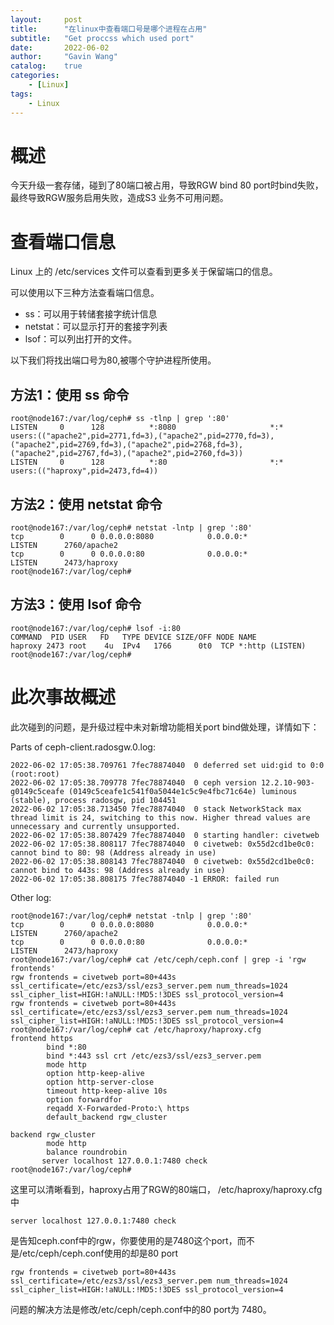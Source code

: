 ```yaml
---
layout:     post
title:      "在linux中查看端口号是哪个进程在占用"
subtitle:   "Get proccss which used port"
date:       2022-06-02
author:     "Gavin Wang"
catalog:    true
categories:
    - [Linux]
tags:
    - Linux
---
```




# 概述

今天升级一套存储，碰到了80端口被占用，导致RGW bind 80 port时bind失败，最终导致RGW服务启用失败，造成S3 业务不可用问题。


# 查看端口信息

Linux 上的 /etc/services 文件可以查看到更多关于保留端口的信息。

可以使用以下三种方法查看端口信息。

* ss：可以用于转储套接字统计信息
* netstat：可以显示打开的套接字列表
* lsof：可以列出打开的文件。

以下我们将找出端口号为80,被哪个守护进程所使用。

## 方法1：使用 ss 命令

```shell
root@node167:/var/log/ceph# ss -tlnp | grep ':80'
LISTEN     0      128          *:8080                     *:*                   users:(("apache2",pid=2771,fd=3),("apache2",pid=2770,fd=3),("apache2",pid=2769,fd=3),("apache2",pid=2768,fd=3),("apache2",pid=2767,fd=3),("apache2",pid=2760,fd=3))
LISTEN     0      128          *:80                       *:*                   users:(("haproxy",pid=2473,fd=4))
```



## 方法2：使用 netstat 命令

```shell
root@node167:/var/log/ceph# netstat -lntp | grep ':80'
tcp        0      0 0.0.0.0:8080            0.0.0.0:*               LISTEN      2760/apache2    
tcp        0      0 0.0.0.0:80              0.0.0.0:*               LISTEN      2473/haproxy    
root@node167:/var/log/ceph# 
```

## 方法3：使用 lsof 命令

```shell
root@node167:/var/log/ceph# lsof -i:80
COMMAND  PID USER   FD   TYPE DEVICE SIZE/OFF NODE NAME
haproxy 2473 root    4u  IPv4   1766      0t0  TCP *:http (LISTEN)
root@node167:/var/log/ceph# 
```

# 此次事故概述


此次碰到的问题，是升级过程中未对新增功能相关port bind做处理，详情如下：

Parts of ceph-client.radosgw.0.log:

```shell
2022-06-02 17:05:38.709761 7fec78874040  0 deferred set uid:gid to 0:0 (root:root)
2022-06-02 17:05:38.709778 7fec78874040  0 ceph version 12.2.10-903-g0149c5ceafe (0149c5ceafe1c541f0a5044e1c5c9e4fbc71c64e) luminous (stable), process radosgw, pid 104451
2022-06-02 17:05:38.713450 7fec78874040  0 stack NetworkStack max thread limit is 24, switching to this now. Higher thread values are unnecessary and currently unsupported.
2022-06-02 17:05:38.807429 7fec78874040  0 starting handler: civetweb
2022-06-02 17:05:38.808117 7fec78874040  0 civetweb: 0x55d2cd1be0c0: cannot bind to 80: 98 (Address already in use)
2022-06-02 17:05:38.808143 7fec78874040  0 civetweb: 0x55d2cd1be0c0: cannot bind to 443s: 98 (Address already in use)
2022-06-02 17:05:38.808175 7fec78874040 -1 ERROR: failed run
```

Other log:

```shell
root@node167:/var/log/ceph# netstat -tnlp | grep ':80'
tcp        0      0 0.0.0.0:8080            0.0.0.0:*               LISTEN      2760/apache2    
tcp        0      0 0.0.0.0:80              0.0.0.0:*               LISTEN      2473/haproxy    
root@node167:/var/log/ceph# cat /etc/ceph/ceph.conf | grep -i 'rgw frontends'
rgw frontends = civetweb port=80+443s ssl_certificate=/etc/ezs3/ssl/ezs3_server.pem num_threads=1024 ssl_cipher_list=HIGH:!aNULL:!MD5:!3DES ssl_protocol_version=4
rgw frontends = civetweb port=80+443s ssl_certificate=/etc/ezs3/ssl/ezs3_server.pem num_threads=1024 ssl_cipher_list=HIGH:!aNULL:!MD5:!3DES ssl_protocol_version=4
root@node167:/var/log/ceph# cat /etc/haproxy/haproxy.cfg
frontend https
        bind *:80
        bind *:443 ssl crt /etc/ezs3/ssl/ezs3_server.pem
        mode http
        option http-keep-alive
        option http-server-close
        timeout http-keep-alive 10s
        option forwardfor
        reqadd X-Forwarded-Proto:\ https
        default_backend rgw_cluster

backend rgw_cluster
        mode http
        balance roundrobin
       server localhost 127.0.0.1:7480 check
root@node167:/var/log/ceph# 
```

这里可以清晰看到，haproxy占用了RGW的80端口， /etc/haproxy/haproxy.cfg中

```shell
server localhost 127.0.0.1:7480 check
```

是告知ceph.conf中的rgw，你要使用的是7480这个port，而不是/etc/ceph/ceph.conf使用的却是80 port

```shell
rgw frontends = civetweb port=80+443s ssl_certificate=/etc/ezs3/ssl/ezs3_server.pem num_threads=1024 ssl_cipher_list=HIGH:!aNULL:!MD5:!3DES ssl_protocol_version=4
```

问题的解决方法是修改/etc/ceph/ceph.conf中的80 port为 7480。
